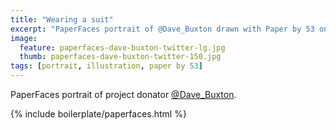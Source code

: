 ```yaml
---
title: "Wearing a suit"
excerpt: "PaperFaces portrait of @Dave_Buxton drawn with Paper by 53 on an iPad."
image: 
  feature: paperfaces-dave-buxton-twitter-lg.jpg
  thumb: paperfaces-dave-buxton-twitter-150.jpg
tags: [portrait, illustration, paper by 53]
---
```


PaperFaces portrait of project donator [@Dave_Buxton](http://twitter.com/Dave_Buxton).

{% include boilerplate/paperfaces.html %}